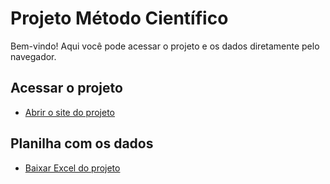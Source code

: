 # Projeto Método Científico

Bem-vindo! Aqui você pode acessar o projeto e os dados diretamente pelo navegador.

## Acessar o projeto

- [Abrir o site do projeto](https://manualdocientista-mc.github.io/Projeto-ensino-m-todo-cient-fico-/)

## Planilha com os dados

- [Baixar Excel do projeto](https://manualdocientista-mc.github.io/Projeto-ensino-m-todo-cient-fico-/dados-ensino-metodo-cientifico.xlsx)
